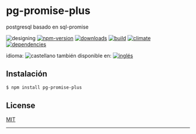 # pg-promise-plus

<!--lang:es-->
postgresql basado en sql-promise

<!--lang:en--]
postgresql based on sql-promise

[!--lang:*-->

<!-- cucardas -->
![designing](https://img.shields.io/badge/stability-desgining-red.svg)
[![npm-version](https://img.shields.io/npm/v/pg-promise-plus.svg)](https://npmjs.org/package/pg-promise-plus)
[![downloads](https://img.shields.io/npm/dm/pg-promise-plus.svg)](https://npmjs.org/package/pg-promise-plus)
[![build](https://img.shields.io/travis/codenautas/pg-promise-plus/master.svg)](https://travis-ci.org/codenautas/pg-promise-plus)
[![climate](https://img.shields.io/codeclimate/github/codenautas/pg-promise-plus.svg)](https://codeclimate.com/github/codenautas/pg-promise-plus)
[![dependencies](https://img.shields.io/david/codenautas/pg-promise-plus.svg)](https://david-dm.org/codenautas/pg-promise-plus)

<!--multilang v0 es:LEEME.md en:README.md -->

<!--multilang buttons-->

idioma: ![castellano](https://raw.githubusercontent.com/codenautas/multilang/master/img/lang-es.png)
también disponible en:
[![inglés](https://raw.githubusercontent.com/codenautas/multilang/master/img/lang-en.png)](README.md)

<!--lang:es-->

## Instalación

<!--lang:en--]

## Install

[!--lang:*-->

```sh
$ npm install pg-promise-plus
```

<!--lang:*-->

## License

[MIT](LICENSE)

----------------


